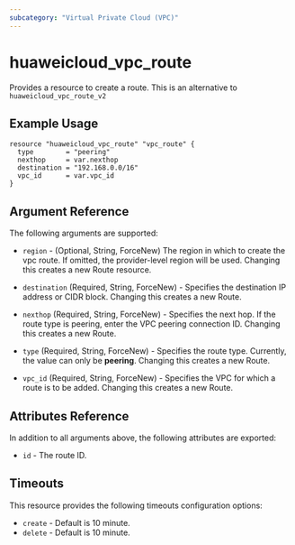 ```yaml
---
subcategory: "Virtual Private Cloud (VPC)"
---
```


# huaweicloud_vpc_route

Provides a resource to create a route. This is an alternative to `huaweicloud_vpc_route_v2`

## Example Usage

```hcl
resource "huaweicloud_vpc_route" "vpc_route" {
  type        = "peering"
  nexthop     = var.nexthop
  destination = "192.168.0.0/16"
  vpc_id      = var.vpc_id
}
```

## Argument Reference

The following arguments are supported:

* `region` - (Optional, String, ForceNew) The region in which to create the vpc route. If omitted, the provider-level
  region will be used. Changing this creates a new Route resource.

* `destination` (Required, String, ForceNew) - Specifies the destination IP address or CIDR block. Changing this creates
  a new Route.

* `nexthop` (Required, String, ForceNew) - Specifies the next hop. If the route type is peering, enter the VPC peering
  connection ID. Changing this creates a new Route.

* `type` (Required, String, ForceNew) - Specifies the route type. Currently, the value can only be **peering**. Changing
  this creates a new Route.

* `vpc_id` (Required, String, ForceNew) - Specifies the VPC for which a route is to be added. Changing this creates a
  new Route.

## Attributes Reference

In addition to all arguments above, the following attributes are exported:

* `id` - The route ID.

## Timeouts

This resource provides the following timeouts configuration options:

* `create` - Default is 10 minute.
* `delete` - Default is 10 minute.
